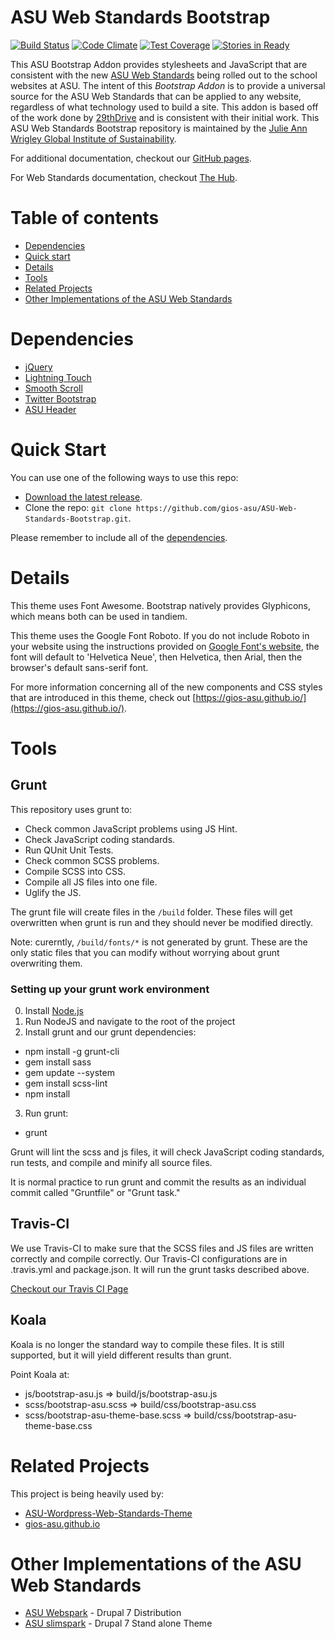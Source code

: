 ASU Web Standards Bootstrap
===========================

[![Build Status](https://travis-ci.org/gios-asu/ASU-Web-Standards-Bootstrap.svg?branch=master)](https://travis-ci.org/gios-asu/ASU-Web-Standards-Bootstrap) [![Code Climate](https://codeclimate.com/github/gios-asu/ASU-Bootstrap-Addon/badges/gpa.svg)](https://codeclimate.com/github/gios-asu/ASU-Bootstrap-Addon) [![Test Coverage](https://codeclimate.com/github/gios-asu/ASU-Bootstrap-Addon/badges/coverage.svg)](https://codeclimate.com/github/gios-asu/ASU-Bootstrap-Addon) [![Stories in Ready](https://badge.waffle.io/gios-asu/asu-web-standards-bootstrap.svg)](http://waffle.io/gios-asu/asu-web-standards-bootstrap)

This ASU Bootstrap Addon provides stylesheets and JavaScript that are consistent with the new [ASU Web Standards](http://hub.asu.edu) being rolled out to the school websites at ASU. The intent of this *Bootstrap Addon* is to provide a universal source for the ASU Web Standards that can be applied to any website, regardless of what technology used to build a site. This addon is based off of the work done by [29thDrive](http://asu-ws.29thdrive.com/) and is consistent with their initial work. This ASU Web Standards Bootstrap repository is maintained by the [Julie Ann Wrigley Global Institute of Sustainability](http://sustainability.asu.edu).

For additional documentation, checkout our [GitHub pages](https://gios-asu.github.io/).

For Web Standards documentation, checkout [The Hub](http://hub.asu.edu).

# Table of contents

- [Dependencies](#dependencies)
- [Quick start](#quick-start)
- [Details](#details)
- [Tools](#tools)
- [Related Projects](#related-projects)
- [Other Implementations of the ASU Web Standards](#other-implementations-of-the-asu-web-standards)

# Dependencies

- [jQuery](http://jquery.com/)
- [Lightning Touch](https://github.com/ucsf-ckm/LightningTouch)
- [Smooth Scroll](https://github.com/cferdinandi/smooth-scroll)
- [Twitter Bootstrap](http://getbootstrap.com/)
- [ASU Header](https://drupal.asu.edu/build/asu-header-footer-version-40)

# Quick Start

You can use one of the following ways to use this repo:

- [Download the latest release](https://github.com/gios-asu/ASU-Web-Standards-Bootstrap/releases).
- Clone the repo: `git clone https://github.com/gios-asu/ASU-Web-Standards-Bootstrap.git`.

Please remember to include all of the [dependencies](#dependencies).

# Details

This theme uses Font Awesome.  Bootstrap natively provides Glyphicons, which means both can be used in tandiem.

This theme uses the Google Font Roboto.  If you do not include Roboto in your website using the instructions provided on [Google Font's website](http://www.google.com/fonts/specimen/Roboto), the font will default to 'Helvetica Neue', then Helvetica, then Arial, then the browser's default sans-serif font.

For more information concerning all of the new components and CSS styles that are introduced in this theme, check out [https://gios-asu.github.io/](https://gios-asu.github.io/).


# Tools

## Grunt

This repository uses grunt to:

- Check common JavaScript problems using JS Hint.
- Check JavaScript coding standards.
- Run QUnit Unit Tests.
- Check common SCSS problems.
- Compile SCSS into CSS.
- Compile all JS files into one file.
- Uglify the JS.

The grunt file will create files in the `/build` folder.  These files will get overwritten when grunt is run and they should never be modified directly. 

Note: curerntly, `/build/fonts/*` is not generated by grunt.  These are the only static files that you can modify without worrying about grunt overwriting them.

### Setting up your grunt work environment

0. Install [Node.js](http://nodejs.org/)
1. Run NodeJS and navigate to the root of the project
2. Install grunt and our grunt dependencies:

  - npm install -g grunt-cli
  - gem install sass
  - gem update --system
  - gem install scss-lint
  - npm install

3. Run grunt:
  - grunt

Grunt will lint the scss and js files, it will check JavaScript coding standards, run tests, and compile and minify all source files.

It is normal practice to run grunt and commit the results as an individual commit called "Gruntfile" or "Grunt task."

## Travis-CI

We use Travis-CI to make sure that the SCSS files and JS files are written correctly and compile correctly.  Our Travis-CI configurations are in .travis.yml and package.json.  It will run the grunt tasks described above.

[Checkout our Travis CI Page](https://travis-ci.org/gios-asu/ASU-Bootstrap-Addon/builds)

## Koala

Koala is no longer the standard way to compile these files.  It is still supported, but it will yield different results than grunt.

Point Koala at:

- js/bootstrap-asu.js => build/js/bootstrap-asu.js
- scss/bootstrap-asu.scss => build/css/bootstrap-asu.css
- scss/bootstrap-asu-theme-base.scss => build/css/bootstrap-asu-theme-base.css


# Related Projects

This project is being heavily used by:

- [ASU-Wordpress-Web-Standards-Theme](https://github.com/gios-asu/ASU-Wordpress-Web-Standards-Theme)
- [gios-asu.github.io](https://github.com/gios-asu/gios-asu.github.io)


# Other Implementations of the ASU Web Standards

- [ASU Webspark](https://drupal.asu.edu/fserver/webspark) - Drupal 7 Distribution
- [ASU slimspark](https://drupal.asu.edu/fserver/asu_slimspark) - Drupal 7 Stand alone Theme

